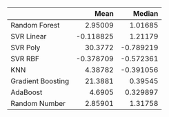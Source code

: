 |                   |      Mean |    Median |
|:------------------|----------:|----------:|
| Random Forest     |  2.95009  |  1.01685  |
| SVR Linear        | -0.118825 |  1.21179  |
| SVR Poly          | 30.3772   | -0.789219 |
| SVR RBF           | -0.378709 | -0.572361 |
| KNN               |  4.38782  | -0.391056 |
| Gradient Boosting | 21.3881   |  0.39545  |
| AdaBoost          |  4.6905   |  0.329897 |
| Random Number     |  2.85901  |  1.31758  |